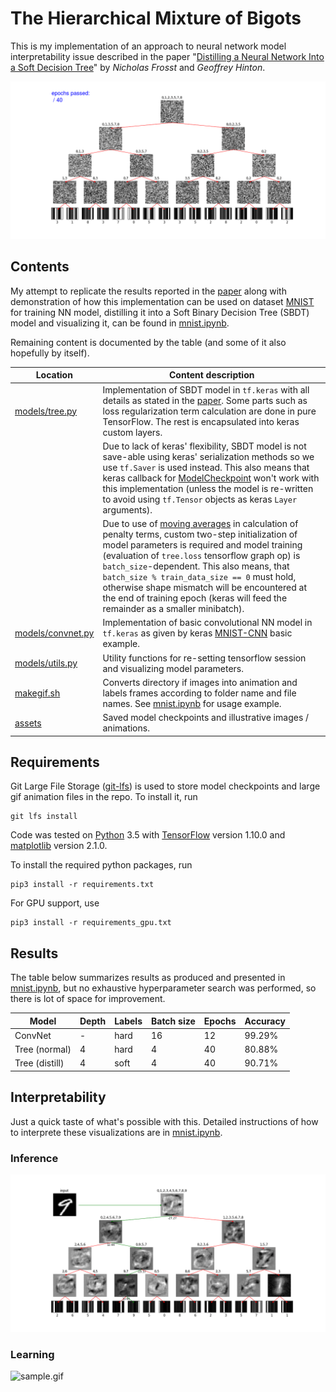# The Hierarchical Mixture of Bigots
This is my implementation of an approach to neural network model interpretability issue described in the paper "[Distilling a Neural Network Into a Soft Decision Tree](https://arxiv.org/abs/1711.09784)" by _Nicholas Frosst_ and _Geoffrey Hinton_.

![epoch.gif](assets/img/epoch.gif)

## Contents
My attempt to replicate the results reported in the [paper](https://arxiv.org/pdf/1711.09784.pdf) along with demonstration of how this implementation can be used on dataset [MNIST](http://yann.lecun.com/exdb/mnist/) for training NN model, distilling it into a Soft Binary Decision Tree (SBDT) model and visualizing it, can be found in [mnist.ipynb](mnist.ipynb).

Remaining content is documented by the table (and some of it also hopefully by itself).

| Location | Content description |
|---------|-----------------------------------------------------------------------------------------------------------------------------------------------------------------------------|
| [models/tree.py](models/tree.py)    | Implementation of SBDT model in `tf.keras` with all details as stated in the [paper](https://arxiv.org/pdf/1711.09784.pdf). Some parts such as loss regularization term calculation are done in pure TensorFlow. The rest is encapsulated into keras custom layers. |
|            | Due to lack of keras' flexibility, SBDT model is not save-able using keras' serialization methods so we use `tf.Saver` is used instead. This also means that keras callback for [ModelCheckpoint](https://keras.io/callbacks/#modelcheckpoint) won't work with this implementation (unless the model is re-written to avoid using `tf.Tensor` objects as keras `Layer` arguments). |
|            | Due to use of [moving averages](https://www.tensorflow.org/api_docs/python/tf/train/ExponentialMovingAverage) in calculation of penalty terms, custom two-step initialization of model parameters is required and model training (evaluation of `tree.loss` tensorflow graph op) is `batch_size`-dependent.  This also means, that `batch_size % train_data_size == 0` must hold, otherwise shape mismatch will be encountered at the end of training epoch (keras will feed the remainder as a smaller minibatch). |
| [models/convnet.py](models/convnet.py) | Implementation of basic convolutional NN model in `tf.keras` as given by keras [MNIST-CNN](https://github.com/keras-team/keras/blob/master/examples/mnist_cnn.py) basic example. |
| [models/utils.py](models/utils.py)   | Utility functions for re-setting tensorflow session and visualizing model parameters. |
| [makegif.sh](makegif.sh) | Converts directory if images into animation and labels frames according to folder name and file names. See [mnist.ipynb](./mnist.ipynb) for usage example. |
| [assets](assets)    | Saved model checkpoints and illustrative images / animations.

## Requirements
Git Large File Storage ([git-lfs](https://git-lfs.github.com/)) is used to store model checkpoints and large gif animation files in the repo. To install it, run
```
git lfs install
```

Code was tested on [Python](https://www.python.org/) 3.5 with [TensorFlow](https://www.tensorflow.org/) version 1.10.0 and [matplotlib](https://matplotlib.org/) version 2.1.0.

To install the required python packages, run
```
pip3 install -r requirements.txt
```
For GPU support, use
```
pip3 install -r requirements_gpu.txt
```

## Results
The table below summarizes results as produced and presented in [mnist.ipynb](mnist.ipynb), but no exhaustive hyperparameter search was performed, so there is lot of space for improvement.

| Model          | Depth | Labels | Batch size | Epochs | Accuracy |
|----------------|-------|--------|------------|--------|----------|
| ConvNet        | -     | hard   | 16         | 12     | 99.29%   |
| Tree (normal)  | 4     | hard   | 4          | 40     | 80.88%   |
| Tree (distill) | 4     | soft   | 4          | 40     | 90.71%   |

## Interpretability
Just a quick taste of what's possible with this. Detailed instructions of how to interprete these visualizations are in [mnist.ipynb](mnist.ipynb).

### Inference

![infer.gif](assets/img/infer.gif)

### Learning

![sample.gif](assets/img/sample.gif)

